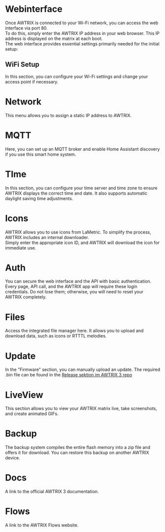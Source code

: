 # Webinterface

Once AWTRIX is connected to your Wi-Fi network, you can access the web interface via port 80.  
 To do this, simply enter the AWTRIX IP address in your web browser. This IP address is displayed on the matrix at each boot.  
The web interface provides essential settings primarily needed for the initial setup:

## WiFi Setup
In this section, you can configure your Wi-Fi settings and change your access point if necessary.

# Network
This menu allows you to assign a static IP address to AWTRIX.

# MQTT 
Here, you can set up an MQTT broker and enable Home Assistant discovery if you use this smart home system.  

# TIme 
In this section, you can configure your time server and time zone to ensure AWTRIX displays the correct time and date. It also supports automatic daylight saving time adjustments.  

# Icons 
AWTRIX allows you to use icons from LaMetric. To simplify the process, AWTRIX includes an internal downloader.  
 Simply enter the appropriate icon ID, and AWTRIX will download the icon for immediate use.

# Auth
You can secure the web interface and the API with basic authentication. 
Every page, API call, and the AWTRIX app will require these login credentials. 
Do not lose them; otherwise, you will need to reset your AWTRIX completely.

# Files
Access the integrated file manager here. It allows you to upload and download data, such as icons or RTTTL melodies.

# Update
In the "Firmware" section, you can manually upload an update. The required .bin file can be found in the [Release sektion im AWTRIX 3 repo](https://github.com/Blueforcer/awtrix3/releases)

# LiveView
This section allows you to view your AWTRIX matrix live, take screenshots, and create animated GIFs.

# Backup
The backup system compiles the entire flash memory into a zip file and offers it for download. You can restore this backup on another AWTRIX device.

# Docs
A link to the official AWTRIX 3 documentation.

# Flows
A link to the AWTRIX Flows website.
